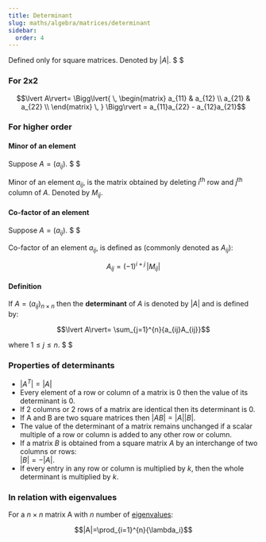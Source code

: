 ```yaml
---
title: Determinant
slug: maths/algebra/matrices/determinant
sidebar:
  order: 4
---
```


Defined only for square matrices. Denoted by $\lvert A\rvert$. $ $

### For 2x2

```math
\lvert A\rvert=
\Bigg\lvert{
\,
\begin{matrix}
a_{11} & a_{12} \\
a_{21} & a_{22} \\
\end{matrix}
\,
}
\Bigg\rvert
=
a_{11}a_{22} - a_{12}a_{21}
```

### For higher order

#### Minor of an element

Suppose $A=(a_{ij})$. $ $

Minor of an element $a_{ij}$, is the matrix obtained by deleting $i^{\text{th}}$
row and $j^{\text{th}}$ column of $A$. Denoted by $M_{ij}$.

#### Co-factor of an element

Suppose $A=(a_{ij})$. $ $

Co-factor of an element $a_{ij}$, is defined as (commonly denoted as $A_{ij}$):

```math
A_{ij} = (−1)^{i+j}\,\lvert M_{ij}\rvert
```

#### Definition

If $A = (a_{ij})_{n\times n}$ then the **determinant** of $A$ is denoted by
$\lvert A\rvert$ and is defined by:

```math
\lvert A\rvert=
\sum_{j=1}^{n}{a_{ij}A_{ij}}
```

where $1\le j\le n$. $ $

### Properties of determinants

- $\big|A^{T}\big|=|A|$
- Every element of a row or column of a matrix is $0$ then the value of its
  determinant is $0$.
- If 2 columns or 2 rows of a matrix are identical then its determinant is $0$.
- If A and B are two square matrices then
  $\lvert{AB}\rvert=\lvert{A}\rvert\lvert{B}\rvert$.
- The value of the determinant of a matrix remains unchanged if a scalar
  multiple of a row or column is added to any other row or column.
- If a matrix $B$ is obtained from a square matrix $A$ by an interchange of two
  columns or rows:  
  $\lvert{B}\rvert=−\lvert{A}\rvert$.
- If every entry in any row or column is multiplied by $k$, then the whole
  determinant is multiplied by $k$.

### In relation with eigenvalues

For a $n\times n$ matrix A with $n$ number of
[eigenvalues](/maths/algebra/matrices/eigenvalues-eigenvectors/#eigenvalues):

```math
|A|=\prod_{i=1}^{n}{\lambda_i}
```
